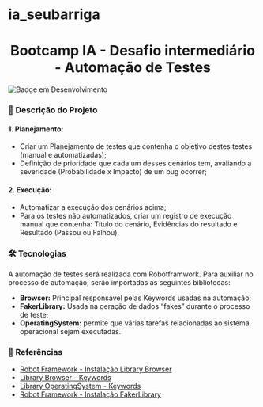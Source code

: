 # ia_seubarriga
<h1 align="center"> Bootcamp IA - Desafio intermediário - Automação de Testes</h1>


![Badge em Desenvolvimento](http://img.shields.io/static/v1?label=STATUS&message=EM%20DESENVOLVIMENTO&color=GREEN&style=for-the-badge)


### 📝 Descrição do Projeto ###

#### 1.	Planejamento: ####
*	Criar um Planejamento de testes que contenha o objetivo destes testes (manual e automatizadas);
*	Definição de prioridade que cada um desses cenários tem, avaliando a severidade (Probabilidade x Impacto) de um bug ocorrer;

#### 2.	Execução: ####
*	Automatizar a execução dos cenários acima;
*	Para os testes não automatizados, criar um registro de execução manual que contenha: Título do cenário, Evidências do resultado e Resultado (Passou ou Falhou).


### 🛠️ Tecnologias ###
A automação de testes será realizada com Robotframwork. Para auxiliar no processo de automação, serão importadas as seguintes bibliotecas: 

*	**Browser:** Principal responsável pelas Keywords usadas na automação;
*	**FakerLibrary:** Usada na geração de dados “fakes” durante o processo de teste;
*	**OperatingSystem:** permite que várias tarefas relacionadas ao sistema operacional sejam executadas. 


### 🔗 Referências ###
* [Robot Framework - Instalação Library Browser](https://github.com/MarketSquare/robotframework-browser)
* [Library Browser - Keywords](https://marketsquare.github.io/robotframework-browser/Browser.html)
* [Library OperatingSystem - Keywords](https://robotframework.org/robotframework/latest/libraries/OperatingSystem.html)
* [Robot Framework - Instalação FakerLibrary](https://pypi.org/project/robotframework-faker)



